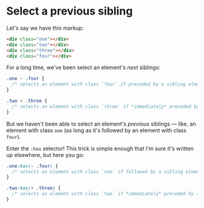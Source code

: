 # Select a previous sibling

Let's say we have this markup:

```html
<div class="one"></div>
<div class="two"></div>
<div class="three"></div>
<div class="four"></div>
```

For a long time, we've been select an element's _next_ siblings:

```css
.one ~ .four {
  /* selects an element with class `four` if preceded by a sibling element with class `one` */
}

.two + .three {
  /* selects an element with class `three` if *immediately* preceded by a sibling element with class `two` */
}
```

But we haven't been able to select an element's _previous_ siblings — like, an element with class `one` (as long as it's followed by an element with class `four`).

Enter the `:has` selector! This trick is simple enough that I'm sure it's written up elsewhere, but here you go:

```css
.one:has(~ .four) {
  /* selects an element with class `one` if followed by a sibling element with class `four` */
}

.two:has(+ .three) {
  /* selects an element with class `two` if *immediately* preceded by a sibling element with class `three` */
}
```
